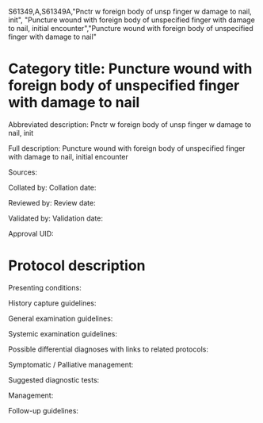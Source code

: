 S61349,A,S61349A,"Pnctr w foreign body of unsp finger w damage to nail, init", "Puncture wound with foreign body of unspecified finger with damage to nail, initial encounter","Puncture wound with foreign body of unspecified finger with damage to nail"
# Category title: Puncture wound with foreign body of unspecified finger with damage to nail

Abbreviated description: Pnctr w foreign body of unsp finger w damage to nail, init

Full description: Puncture wound with foreign body of unspecified finger with damage to nail, initial encounter

Sources:

Collated by:
Collation date:

Reviewed by:
Review date:

Validated by:
Validation date:

Approval UID:

# Protocol description

Presenting conditions:

History capture guidelines:

General examination guidelines:

Systemic examination guidelines:

Possible differential diagnoses with links to related protocols:

Symptomatic / Palliative management:

Suggested diagnostic tests:

Management:

Follow-up guidelines:
